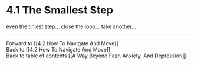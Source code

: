 # 4.1 The Smallest Step

even the tiniest step... 
close the loop... 
take another... 

___

Forward to [[4.2 How To Navigate And Move]]        
Back to [[4.2 How To Navigate And Move]]      
Back to table of contents [[A Way Beyond Fear, Anxiety, And Depression]]   

